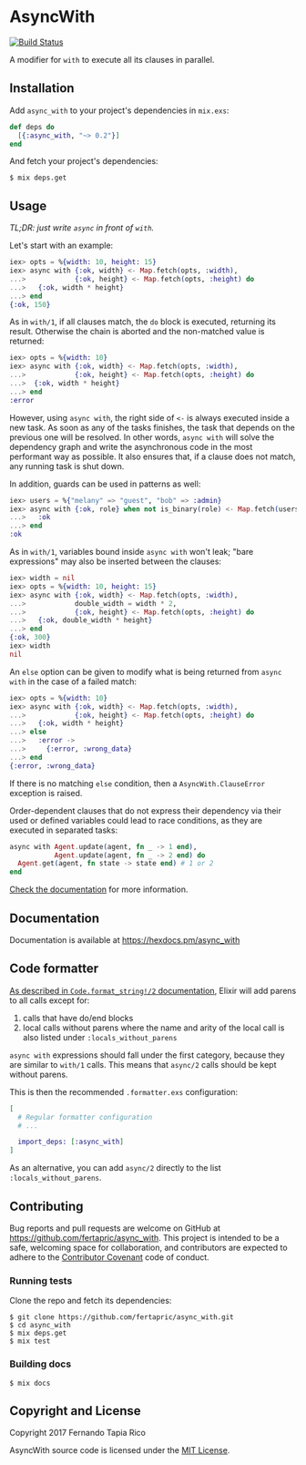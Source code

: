 # AsyncWith

[![Build Status](https://travis-ci.org/fertapric/async_with.svg?branch=master)](https://travis-ci.org/fertapric/async_with)

A modifier for `with` to execute all its clauses in parallel.

## Installation

Add `async_with` to your project's dependencies in `mix.exs`:

```elixir
def deps do
  [{:async_with, "~> 0.2"}]
end
```

And fetch your project's dependencies:

```shell
$ mix deps.get
```

## Usage

_TL;DR: just write `async` in front of `with`._

Let's start with an example:

```elixir
iex> opts = %{width: 10, height: 15}
iex> async with {:ok, width} <- Map.fetch(opts, :width),
...>            {:ok, height} <- Map.fetch(opts, :height) do
...>   {:ok, width * height}
...> end
{:ok, 150}
```

As in `with/1`, if all clauses match, the `do` block is executed, returning its result. Otherwise the chain is aborted and the non-matched value is returned:

```elixir
iex> opts = %{width: 10}
iex> async with {:ok, width} <- Map.fetch(opts, :width),
...>            {:ok, height} <- Map.fetch(opts, :height) do
...>  {:ok, width * height}
...> end
:error
```

However, using `async with`, the right side of `<-` is always executed inside a new task. As soon as any of the tasks finishes, the task that depends on the previous one will be resolved. In other words, `async with` will solve the dependency graph and write the asynchronous code in the most performant way as possible. It also ensures that, if a clause does not match, any running task is shut down.

In addition, guards can be used in patterns as well:

```elixir
iex> users = %{"melany" => "guest", "bob" => :admin}
iex> async with {:ok, role} when not is_binary(role) <- Map.fetch(users, "bob") do
...>   :ok
...> end
:ok
```

As in `with/1`, variables bound inside `async with` won't leak; "bare expressions" may also be inserted between the clauses:

```elixir
iex> width = nil
iex> opts = %{width: 10, height: 15}
iex> async with {:ok, width} <- Map.fetch(opts, :width),
...>            double_width = width * 2,
...>            {:ok, height} <- Map.fetch(opts, :height) do
...>   {:ok, double_width * height}
...> end
{:ok, 300}
iex> width
nil
```

An `else` option can be given to modify what is being returned from `async with` in the case of a failed match:

```elixir
iex> opts = %{width: 10}
iex> async with {:ok, width} <- Map.fetch(opts, :width),
...>            {:ok, height} <- Map.fetch(opts, :height) do
...>   {:ok, width * height}
...> else
...>   :error ->
...>     {:error, :wrong_data}
...> end
{:error, :wrong_data}
```

If there is no matching `else` condition, then a `AsyncWith.ClauseError` exception is raised.

Order-dependent clauses that do not express their dependency via their used or defined variables could lead to race conditions, as they are executed in separated tasks:

```elixir
async with Agent.update(agent, fn _ -> 1 end),
           Agent.update(agent, fn _ -> 2 end) do
  Agent.get(agent, fn state -> state end) # 1 or 2
end
```

[Check the documentation](https://hexdocs.pm/async_with) for more information.

## Documentation

Documentation is available at https://hexdocs.pm/async_with

## Code formatter

[As described in `Code.format_string!/2` documentation](https://hexdocs.pm/elixir/Code.html#format_string!/2-parens-and-no-parens-in-function-calls), Elixir will add parens to all calls except for:

1. calls that have do/end blocks
2. local calls without parens where the name and arity of the local call is also listed under `:locals_without_parens`

`async with` expressions should fall under the first category, because they are similar to `with/1` calls. This means that `async/2` calls should be kept without parens.

This is then the recommended `.formatter.exs` configuration:

```elixir
[
  # Regular formatter configuration
  # ...

  import_deps: [:async_with]
]
```

As an alternative, you can add `async/2` directly to the list `:locals_without_parens`.

## Contributing

Bug reports and pull requests are welcome on GitHub at https://github.com/fertapric/async_with. This project is intended to be a safe, welcoming space for collaboration, and contributors are expected to adhere to the [Contributor Covenant](http://contributor-covenant.org) code of conduct.

### Running tests

Clone the repo and fetch its dependencies:

```shell
$ git clone https://github.com/fertapric/async_with.git
$ cd async_with
$ mix deps.get
$ mix test
```

### Building docs

```shell
$ mix docs
```

## Copyright and License

Copyright 2017 Fernando Tapia Rico

AsyncWith source code is licensed under the [MIT License](LICENSE).
